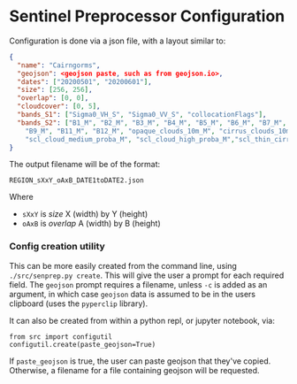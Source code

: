 # Sentinel Preprocessor Configuration

Configuration is done via a json file, with a layout similar to:

```json
{
  "name": "Cairngorms", 
  "geojson": <geojson paste, such as from geojson.io>, 
  "dates": ["20200501", "20200601"], 
  "size": [256, 256], 
  "overlap": [0, 0],
  "cloudcover": [0, 5],
  "bands_S1": ["Sigma0_VH_S", "Sigma0_VV_S", "collocationFlags"],
  "bands_S2": ["B1_M", "B2_M", "B3_M", "B4_M", "B5_M", "B6_M", "B7_M", "B8_M", "B8A_M",
    "B9_M", "B11_M", "B12_M", "opaque_clouds_10m_M", "cirrus_clouds_10m_M", "scl_cloud_shadow_M",
    "scl_cloud_medium_proba_M", "scl_cloud_high_proba_M","scl_thin_cirrus_M"]
}
```

The output filename will be of the format:

    REGION_sXxY_oAxB_DATE1toDATE2.json

Where 

- `sXxY` is *size* X (width) by Y (height)
- `oAxB` is *overlap* A (width) by B (height)

### Config creation utility

This can be more easily created from the command line, using
`./src/senprep.py create`. This will give the user a prompt for each
required field. The `geojson` prompt requires a filename, unless `-c` is
added as an argument, in which case `geojson` data is assumed to be in
the users clipboard (uses the `pyperclip` library).

It can also be created from within a python repl, or jupyter notebook,
via:

```python3
from src import configutil
configutil.create(paste_geojson=True)
```

If `paste_geojson` is true, the user can paste geojson that they've
copied. Otherwise, a filename for a file containing geojson will be
requested.
